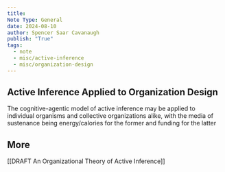 ```yaml
---
title:
Note Type: General
date: 2024-08-10
author: Spencer Saar Cavanaugh
publish: "True"
tags:
  - note
  - misc/active-inference
  - misc/organization-design
---
```


## Active Inference Applied to Organization Design

The cognitive-agentic model of active inference may be applied to individual organisms and collective organizations alike, with the media of sustenance being energy/calories for the former and funding for the latter

## More

[[DRAFT An Organizational Theory of Active Inference]]
